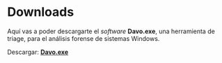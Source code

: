 # Downloads

Aquí vas a poder descargarte el _software_ __Davo.exe__, una herramienta de triage, para el análisis forense de sistemas Windows.

Descargar: [__Davo.exe__](https://www.dropbox.com/s/dnt0ah7mwfn2ek5/Davo.exe?dl=1)


